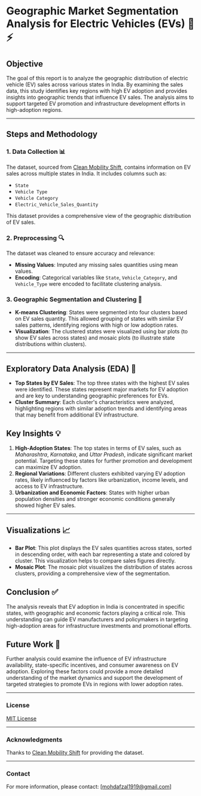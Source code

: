 # Geographic Market Segmentation Analysis for Electric Vehicles (EVs) 🚗⚡

## Objective
The goal of this report is to analyze the geographic distribution of electric vehicle (EV) sales across various states in India. By examining the sales data, this study identifies key regions with high EV adoption and provides insights into geographic trends that influence EV sales. The analysis aims to support targeted EV promotion and infrastructure development efforts in high-adoption regions.

---

## Steps and Methodology

### 1. Data Collection 📊
The dataset, sourced from [Clean Mobility Shift](https://cleanmobilityshift.com), contains information on EV sales across multiple states in India. It includes columns such as:
- `State`
- `Vehicle Type`
- `Vehicle Category`
- `Electric_Vehicle_Sales_Quantity`

This dataset provides a comprehensive view of the geographic distribution of EV sales.

### 2. Preprocessing 🔍
The dataset was cleaned to ensure accuracy and relevance:
- **Missing Values**: Imputed any missing sales quantities using mean values.
- **Encoding**: Categorical variables like `State`, `Vehicle_Category`, and `Vehicle_Type` were encoded to facilitate clustering analysis.

### 3. Geographic Segmentation and Clustering 📍
- **K-means Clustering**: States were segmented into four clusters based on EV sales quantity. This allowed grouping of states with similar EV sales patterns, identifying regions with high or low adoption rates.
- **Visualization**: The clustered states were visualized using bar plots (to show EV sales across states) and mosaic plots (to illustrate state distributions within clusters).

---

## Exploratory Data Analysis (EDA) 🔬
- **Top States by EV Sales**: The top three states with the highest EV sales were identified. These states represent major markets for EV adoption and are key to understanding geographic preferences for EVs.
- **Cluster Summary**: Each cluster's characteristics were analyzed, highlighting regions with similar adoption trends and identifying areas that may benefit from additional EV infrastructure.

## Key Insights 💡
1. **High-Adoption States**: The top states in terms of EV sales, such as *Maharashtra*, *Karnataka*, and *Uttar Pradesh*, indicate significant market potential. Targeting these states for further promotion and development can maximize EV adoption.
2. **Regional Variations**: Different clusters exhibited varying EV adoption rates, likely influenced by factors like urbanization, income levels, and access to EV infrastructure.
3. **Urbanization and Economic Factors**: States with higher urban population densities and stronger economic conditions generally showed higher EV sales.

---

## Visualizations 📈
- **Bar Plot**: This plot displays the EV sales quantities across states, sorted in descending order, with each bar representing a state and colored by cluster. This visualization helps to compare sales figures directly.
- **Mosaic Plot**: The mosaic plot visualizes the distribution of states across clusters, providing a comprehensive view of the segmentation.

## Conclusion ✅
The analysis reveals that EV adoption in India is concentrated in specific states, with geographic and economic factors playing a critical role. This understanding can guide EV manufacturers and policymakers in targeting high-adoption areas for infrastructure investments and promotional efforts.

## Future Work 🚀
Further analysis could examine the influence of EV infrastructure availability, state-specific incentives, and consumer awareness on EV adoption. Exploring these factors could provide a more detailed understanding of the market dynamics and support the development of targeted strategies to promote EVs in regions with lower adoption rates.

---

### License
[MIT License](LICENSE)

---

### Acknowledgments
Thanks to [Clean Mobility Shift](https://cleanmobilityshift.com) for providing the dataset.

---

### Contact
For more information, please contact: [mohdafzal1919@gmail.com]
